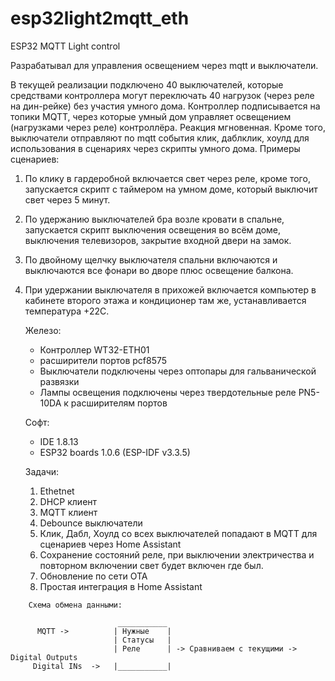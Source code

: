 # esp32light2mqtt_eth
ESP32 MQTT Light control

Разрабатывал для управления освещением через mqtt и выключатели.

В текущей реализации подключено 40 выключателей, которые средствами контроллера могут переключать 40 нагрузок (через реле на дин-рейке) без участия умного дома.
Контроллер подписывается на топики MQTT, через которые умный дом управляет освещением (нагрузками через реле) контроллёра. Реакция мгновенная.
Кроме того, выключатели отправляют по mqtt события клик, даблклик, хоулд для использования в сценариях через скрипты умного дома.
Примеры сценариев: 
1. По клику в гардеробной включается свет через реле, кроме того, запускается скрипт с таймером на умном доме, который выключит свет через 5 минут.
2. По удержанию выключателей бра возле кровати в спальне, запускается скрипт выключения освещения во всём доме, выключения телевизоров, закрытие входной двери на замок.
3. По двойному щелчку выключателя спальни включаются и выключаются все фонари во дворе плюс освещение балкона.
4. При удержании выключателя в прихожей включается компьютер в кабинете второго этажа и кондиционер там же, устанавливается температура +22С.



   
   Железо:
   
   - Контроллер WT32-ETH01
   - расширители портов pcf8575
   - Выключатели подключены через оптопары для гальванической развязки
   - Лампы освещения подключены через твердотельные реле PN5-10DA к расширителям портов
   
   Софт:
   
    - IDE 1.8.13
    - ESP32 boards 1.0.6 (ESP-IDF v3.3.5)
   
      
   Задачи:
   1. Ethetnet
   2. DHCP клиент
   3. MQTT клиент
   4. Debounce выключатели
   5. Клик, Дабл, Хоулд со всех выключателей попадают в MQTT для сценариев через Home Assistant
   6. Сохранение состояний реле, при выключении электричества и повторном включении свет будет включен где был.
   7. Обновление по сети OTA
   8. Простая интеграция в Home Assistant
   
   

````
    Схема обмена данными:
    
                        ___________
      MQTT ->          | Нужные    |
                       | Статусы   |
                       | Реле      | -> Сравниваем с текущими -> Digital Outputs
     Digital INs  ->   |___________|
````     
     

